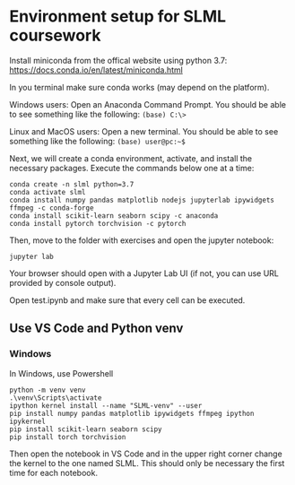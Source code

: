# Environment setup for SLML coursework

Install miniconda from the offical website using python 3.7: 
https://docs.conda.io/en/latest/miniconda.html

In you terminal make sure conda works (may depend on the platform).

Windows users: Open an Anaconda Command Prompt. You should be able to see something like the following: `(base) C:\>`

Linux and MacOS users: Open a new terminal. You should be able to see something like the following: `(base) user@pc:~$`
                    
Next, we will create a conda environment, activate, and install the necessary packages. Execute the commands below one at a time:
```
conda create -n slml python=3.7
conda activate slml
conda install numpy pandas matplotlib nodejs jupyterlab ipywidgets ffmpeg -c conda-forge
conda install scikit-learn seaborn scipy -c anaconda 
conda install pytorch torchvision -c pytorch
```

Then, move to the folder with exercises and open the jupyter notebook:
```
jupyter lab
```

Your browser should open with a Jupyter Lab UI (if not, you can use URL provided by console output).

Open test.ipynb and make sure that every cell can be executed.

## Use VS Code and Python venv

### Windows

In Windows, use Powershell
```
python -m venv venv
.\venv\Scripts\activate
ipython kernel install --name "SLML-venv" --user
pip install numpy pandas matplotlib ipywidgets ffmpeg ipython ipykernel
pip install scikit-learn seaborn scipy
pip install torch torchvision 
```

Then open the notebook in VS Code and in the upper right corner change the kernel to the one named SLML. This should only be necessary the first time for each notebook.
